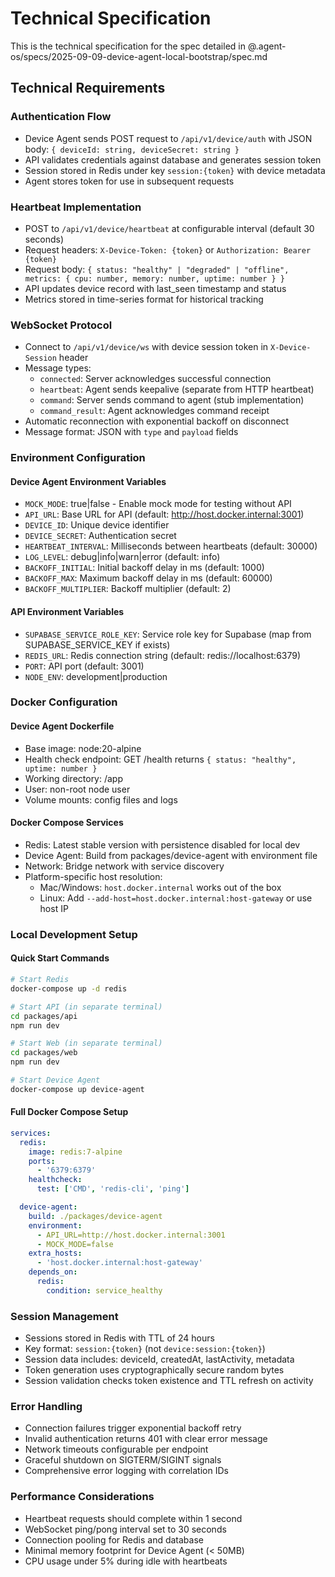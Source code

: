 # Technical Specification

This is the technical specification for the spec detailed in @.agent-os/specs/2025-09-09-device-agent-local-bootstrap/spec.md

## Technical Requirements

### Authentication Flow

- Device Agent sends POST request to `/api/v1/device/auth` with JSON body: `{ deviceId: string, deviceSecret: string }`
- API validates credentials against database and generates session token
- Session stored in Redis under key `session:{token}` with device metadata
- Agent stores token for use in subsequent requests

### Heartbeat Implementation

- POST to `/api/v1/device/heartbeat` at configurable interval (default 30 seconds)
- Request headers: `X-Device-Token: {token}` or `Authorization: Bearer {token}`
- Request body: `{ status: "healthy" | "degraded" | "offline", metrics: { cpu: number, memory: number, uptime: number } }`
- API updates device record with last_seen timestamp and status
- Metrics stored in time-series format for historical tracking

### WebSocket Protocol

- Connect to `/api/v1/device/ws` with device session token in `X-Device-Session` header
- Message types:
  - `connected`: Server acknowledges successful connection
  - `heartbeat`: Agent sends keepalive (separate from HTTP heartbeat)
  - `command`: Server sends command to agent (stub implementation)
  - `command_result`: Agent acknowledges command receipt
- Automatic reconnection with exponential backoff on disconnect
- Message format: JSON with `type` and `payload` fields

### Environment Configuration

#### Device Agent Environment Variables

- `MOCK_MODE`: true|false - Enable mock mode for testing without API
- `API_URL`: Base URL for API (default: http://host.docker.internal:3001)
- `DEVICE_ID`: Unique device identifier
- `DEVICE_SECRET`: Authentication secret
- `HEARTBEAT_INTERVAL`: Milliseconds between heartbeats (default: 30000)
- `LOG_LEVEL`: debug|info|warn|error (default: info)
- `BACKOFF_INITIAL`: Initial backoff delay in ms (default: 1000)
- `BACKOFF_MAX`: Maximum backoff delay in ms (default: 60000)
- `BACKOFF_MULTIPLIER`: Backoff multiplier (default: 2)

#### API Environment Variables

- `SUPABASE_SERVICE_ROLE_KEY`: Service role key for Supabase (map from SUPABASE_SERVICE_KEY if exists)
- `REDIS_URL`: Redis connection string (default: redis://localhost:6379)
- `PORT`: API port (default: 3001)
- `NODE_ENV`: development|production

### Docker Configuration

#### Device Agent Dockerfile

- Base image: node:20-alpine
- Health check endpoint: GET /health returns `{ status: "healthy", uptime: number }`
- Working directory: /app
- User: non-root node user
- Volume mounts: config files and logs

#### Docker Compose Services

- Redis: Latest stable version with persistence disabled for local dev
- Device Agent: Build from packages/device-agent with environment file
- Network: Bridge network with service discovery
- Platform-specific host resolution:
  - Mac/Windows: `host.docker.internal` works out of the box
  - Linux: Add `--add-host=host.docker.internal:host-gateway` or use host IP

### Local Development Setup

#### Quick Start Commands

```bash
# Start Redis
docker-compose up -d redis

# Start API (in separate terminal)
cd packages/api
npm run dev

# Start Web (in separate terminal)
cd packages/web
npm run dev

# Start Device Agent
docker-compose up device-agent
```

#### Full Docker Compose Setup

```yaml
services:
  redis:
    image: redis:7-alpine
    ports:
      - '6379:6379'
    healthcheck:
      test: ['CMD', 'redis-cli', 'ping']

  device-agent:
    build: ./packages/device-agent
    environment:
      - API_URL=http://host.docker.internal:3001
      - MOCK_MODE=false
    extra_hosts:
      - 'host.docker.internal:host-gateway'
    depends_on:
      redis:
        condition: service_healthy
```

### Session Management

- Sessions stored in Redis with TTL of 24 hours
- Key format: `session:{token}` (not `device:session:{token}`)
- Session data includes: deviceId, createdAt, lastActivity, metadata
- Token generation uses cryptographically secure random bytes
- Session validation checks token existence and TTL refresh on activity

### Error Handling

- Connection failures trigger exponential backoff retry
- Invalid authentication returns 401 with clear error message
- Network timeouts configurable per endpoint
- Graceful shutdown on SIGTERM/SIGINT signals
- Comprehensive error logging with correlation IDs

### Performance Considerations

- Heartbeat requests should complete within 1 second
- WebSocket ping/pong interval set to 30 seconds
- Connection pooling for Redis and database
- Minimal memory footprint for Device Agent (< 50MB)
- CPU usage under 5% during idle with heartbeats
